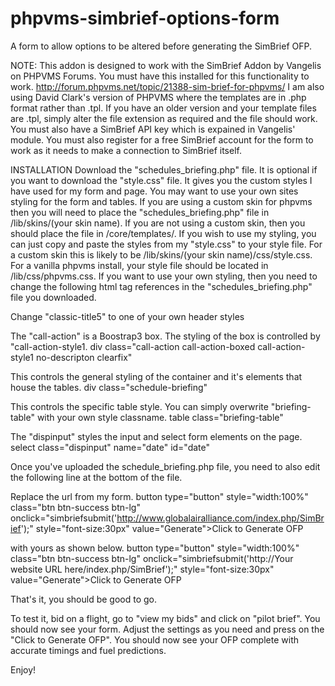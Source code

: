 # phpvms-simbrief-options-form
A form to allow options to be altered before generating the SimBrief OFP.

NOTE: This addon is designed to work with the SimBrief Addon by Vangelis on PHPVMS Forums. You must have this installed for this functionality to work. http://forum.phpvms.net/topic/21388-sim-brief-for-phpvms/
I am also using David Clark's version of PHPVMS where the templates are in .php format rather than .tpl. If you have an older version and your template files are .tpl, simply alter the file extension as required and the file should work.
You must also have a SimBrief API key which is expained in Vangelis' module.
You must also register for a free SimBrief account for the form to work as it needs to make a connection to SimBrief itself.

INSTALLATION
Download the "schedules_briefing.php" file.
It is optional if you want to download the "style.css" file. It gives you the custom styles I have used for my form and page. You may want to use your own sites styling for the form and tables.
If you are using a custom skin for phpvms then you will need to place the "schedules_briefing.php" file in /lib/skins/(your skin name).
If you are not using a custom skin, then you should place the file in /core/templates/.
If you wish to use my styling, you can just copy and paste the styles from my "style.css" to your style file. For a custom skin this is likely to be /lib/skins/(your skin name)/css/style.css.
For a vanilla phpvms install, your style file should be located in /lib/css/phpvms.css.
If you want to use your own styling, then you need to change the following html tag references in the "schedules_briefing.php" file you downloaded.

Change "classic-title5" to one of your own header styles

The "call-action" is a Boostrap3 box. The styling of the box is controlled by "call-action-style1.
div class="call-action call-action-boxed call-action-style1 no-descripton clearfix"

This controls the general styling of the container and it's elements that house the tables.
div class="schedule-briefing"

This controls the specific table style. You can simply overwrite "briefing-table" with your own style classname.
table class="briefing-table"

The "dispinput" styles the input and select form elements on the page.
select class="dispinput" name="date" id="date"

Once you've uploaded the schedule_briefing.php file, you need to also edit the following line at the bottom of the file.

Replace the url from my form.
button type="button" style="width:100%" class="btn btn-success btn-lg" onclick="simbriefsubmit('http://www.globalairalliance.com/index.php/SimBrief');" style="font-size:30px" value="Generate">Click to Generate OFP

with yours as shown below.
button type="button" style="width:100%" class="btn btn-success btn-lg" onclick="simbriefsubmit('http://Your website URL here/index.php/SimBrief');" style="font-size:30px" value="Generate">Click to Generate OFP

That's it, you should be good to go.

To test it, bid on a flight, go to "view my bids" and click on "pilot brief". You should now see your form. Adjust the settings as you need and press on the "Click to Generate OFP". You should now see your OFP complete with accurate timings and fuel predictions.

Enjoy!
